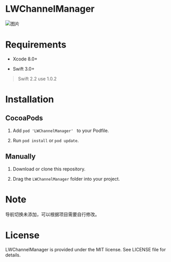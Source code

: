 # LWChannelManager

![图片](https://github.com/magic3584/LWChannelManager/raw/master/screenshot.gif)

# Requirements
* Xcode 8.0+

* Swift 3.0+
> Swift 2.2 use 1.0.2

# Installation

## CocoaPods

1. Add ``pod 'LWChannelManager' `` to your Podfile.

2. Run ``pod install`` or ``pod update``.

## Manually
1. Download or clone this repository.

2. Drag the ``LWChannelManager`` folder into your project.

# Note
导航切换未添加，可以根据项目需要自行修改。

# License
LWChannelManager is provided under the MIT license. See LICENSE file for details.
